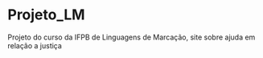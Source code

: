 # Projeto_LM
Projeto do curso da IFPB de Linguagens de Marcação, site sobre ajuda em relação a justiça
